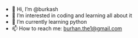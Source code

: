 - 👋 Hi, I’m @burkash
- 👀 I’m interested in coding and learning all about it
- 🌱 I’m currently learning python
- 📫 How to reach me: burhan.the1@gmail.com
